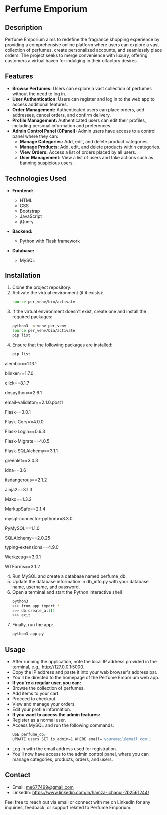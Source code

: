 # Perfume Emporium

## Description
Perfume Emporium aims to redefine the fragrance shopping experience by providing a comprehensive online platform where users can explore a vast collection of perfumes, create personalized accounts, and seamlessly place orders. The project seeks to merge convenience with luxury, offering customers a virtual haven for indulging in their olfactory desires.

## Features
- **Browse Perfumes:** Users can explore a vast collection of perfumes without the need to log in.
- **User Authentication:** Users can register and log in to the web app to access additional features.
- **Order Management:** Authenticated users can place orders, add addresses, cancel orders, and confirm delivery.
- **Profile Management:** Authenticated users can edit their profiles, including personal information and preferences.
- **Admin Control Panel (CPanel):** Admin users have access to a control panel where they can:
  - **Manage Categories:** Add, edit, and delete product categories.
  - **Manage Products:** Add, edit, and delete products within categories.
  - **View Orders:** Access a list of orders placed by all users.
  - **User Management:** View a list of users and take actions such as banning suspicious users.

## Technologies Used
- **Frontend:**
  - HTML
  - CSS
  - Bootstrap
  - JavaScript
  - jQuery
  
- **Backend:**
  - Python with Flask framework
  
- **Database:**
  - MySQL

## Installation
1. Clone the project repository:
2. Activate the virtual environment (if it exists):
   ```bash
   source per_venv/bin/activate
3. If the virtual environment doesn't exist, create one and install the required packages:
   ```bash
   python3 -m venv per_venv
   source per_venv/bin/activate
   pip list
3. Ensure that the following packages are installed:
   ```bash
   pip list
alembic==1.13.1

blinker==1.7.0

click==8.1.7

dnspython==2.6.1

email-validator==2.1.0.post1

Flask==3.0.1

Flask-Cors==4.0.0

Flask-Login==0.6.3

Flask-Migrate==4.0.5

Flask-SQLAlchemy==3.1.1

greenlet==3.0.3

idna==3.6

itsdangerous==2.1.2

Jinja2==3.1.3

Mako==1.3.2

MarkupSafe==2.1.4

mysql-connector-python==8.3.0

PyMySQL==1.1.0

SQLAlchemy==2.0.25

typing-extensions==4.9.0

Werkzeug==3.0.1

WTForms==3.1.2

4. Run MySQL and create a database named perfume_db.
5. Update the database information in db_info.py with your database name, username, and password.
6. Open a terminal and start the Python interactive shell
   ```bash
   python3
   >>> from app import *
   >>> db.create_all()
   >>> exit
7. Finally, run the app:
   ```bash
   python3 app.py
## Usage
- After running the application, note the local IP address provided in the terminal, e.g., http://127.0.0.1:5000.
- Copy the IP address and paste it into your web browser's address bar.
- You'll be directed to the homepage of the Perfume Emporium web app.
- **If you're a regular user, you can:**
 - Browse the collection of perfumes.
 - Add items to your cart.
 - Proceed to checkout.
 - View and manage your orders.
 - Edit your profile information.
- **If you want to access the admin features:**
 - Register as a normal user.
 - Access MySQL and run the following commands:
   ```bash
   USE perfume_db;
   UPDATE users SET is_admin=1 WHERE email='youremail@email.com';
 - Log in with the email address used for registration.
 - You'll now have access to the admin control panel, where you can manage categories, products, orders, and users.
## Contact
 - Email: me677499@gmail.com
 - LinkedIn: https://www.linkedin.com/in/hamza-ichaoui-2b2561244/

Feel free to reach out via email or connect with me on LinkedIn for any inquiries, feedback, or support related to Perfume Emporium.

